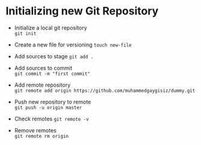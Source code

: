 # Initializing new Git Repository

- Initialize a local git repository  
`git init`  

- Create a new file for versioning
`touch new-file`

- Add sources to stage
`git add .`

- Add sources to commit  
`git commit -m "first commit"`  

- Add remote repository  
`git remote add origin https://github.com/muhammedgaygisiz/dummy.git`  

- Push new repository to remote  
`git push -u origin master`  

- Check remotes
`git remote -v`

- Remove remotes  
`git remote rm origin`
